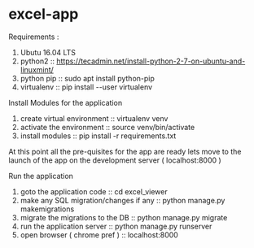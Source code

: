 # excel-app
Requirements :
  1. Ubutu 16.04 LTS
  2. python2      :: https://tecadmin.net/install-python-2-7-on-ubuntu-and-linuxmint/
  3. python pip   :: sudo apt install python-pip
  4. virtualenv   :: pip install --user virtualenv
  
Install Modules for the application
  1. create virtual environment :: virtualenv venv
  2. activate the environment   :: source venv/bin/activate
  3. install modules            :: pip install -r requirements.txt

At this point all the pre-quisites for the app are ready lets move to the launch of the app on the development server ( localhost:8000 )

Run the application
  1. goto the application code             :: cd excel_viewer
  2. make any SQL migration/changes if any :: python manage.py makemigrations
  3. migrate the migrations to the DB      :: python manage.py migrate
  4. run the application server            :: python manage.py runserver
  5. open browser ( chrome pref )          :: localhost:8000
  
  
  
